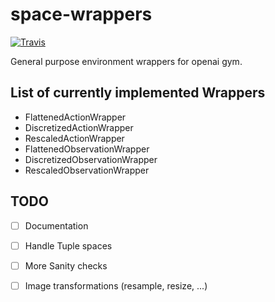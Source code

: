 # space-wrappers
[![Travis](https://travis-ci.org/ngc92/space-wrappers.svg?branch=master)]()

General purpose environment wrappers for openai gym.

## List of currently implemented Wrappers
* FlattenedActionWrapper
* DiscretizedActionWrapper
* RescaledActionWrapper
* FlattenedObservationWrapper
* DiscretizedObservationWrapper
* RescaledObservationWrapper


## TODO
- [ ] Documentation
- [ ] Handle Tuple spaces
- [ ] More Sanity checks
- [ ] Image transformations (resample, resize, ...)

